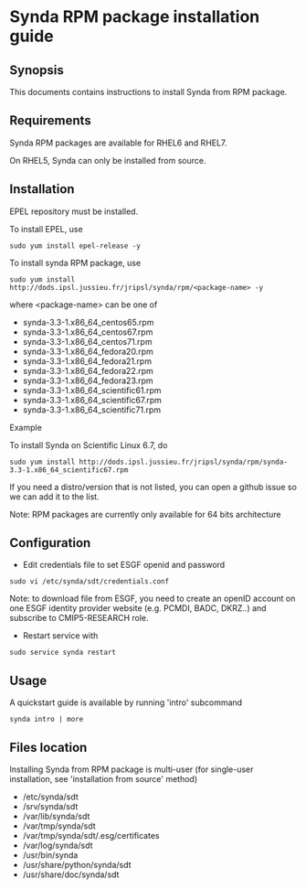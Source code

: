 # Synda RPM package installation guide

## Synopsis

This documents contains instructions to install Synda from RPM package.

## Requirements

Synda RPM packages are available for RHEL6 and RHEL7.

On RHEL5, Synda can only be installed from source.

## Installation

EPEL repository must be installed.

To install EPEL, use

```
sudo yum install epel-release -y
```

To install synda RPM package, use

```
sudo yum install http://dods.ipsl.jussieu.fr/jripsl/synda/rpm/<package-name> -y
```

where &lt;package-name&gt; can be one of

* synda-3.3-1.x86_64_centos65.rpm
* synda-3.3-1.x86_64_centos67.rpm
* synda-3.3-1.x86_64_centos71.rpm
* synda-3.3-1.x86_64_fedora20.rpm
* synda-3.3-1.x86_64_fedora21.rpm
* synda-3.3-1.x86_64_fedora22.rpm
* synda-3.3-1.x86_64_fedora23.rpm
* synda-3.3-1.x86_64_scientific61.rpm
* synda-3.3-1.x86_64_scientific67.rpm
* synda-3.3-1.x86_64_scientific71.rpm

Example

To install Synda on Scientific Linux 6.7, do

```
sudo yum install http://dods.ipsl.jussieu.fr/jripsl/synda/rpm/synda-3.3-1.x86_64_scientific67.rpm 
```

If you need a distro/version that is not listed, you can open a github issue so we can add it to the list.

Note: RPM packages are currently only available for 64 bits architecture

## Configuration

* Edit credentials file to set ESGF openid and password

```
sudo vi /etc/synda/sdt/credentials.conf
```

Note: to download file from ESGF, you need to create an openID account on one
ESGF identity provider website (e.g. PCMDI, BADC, DKRZ..) and subscribe to
CMIP5-RESEARCH role.

* Restart service with

```
sudo service synda restart
```

## Usage

A quickstart guide is available by running 'intro' subcommand

```
synda intro | more
```

## Files location

Installing Synda from RPM package is multi-user (for single-user installation,
see 'installation from source' method)

* /etc/synda/sdt
* /srv/synda/sdt
* /var/lib/synda/sdt
* /var/tmp/synda/sdt
* /var/tmp/synda/sdt/.esg/certificates
* /var/log/synda/sdt
* /usr/bin/synda
* /usr/share/python/synda/sdt
* /usr/share/doc/synda/sdt

